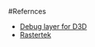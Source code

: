 #Refernces
- [Debug layer for D3D](http://blogs.msdn.com/b/chuckw/archive/2012/11/30/direct3d-sdk-debug-layer-tricks.aspx)
- [Rastertek](http://www.rastertek.com/tutindex.html)